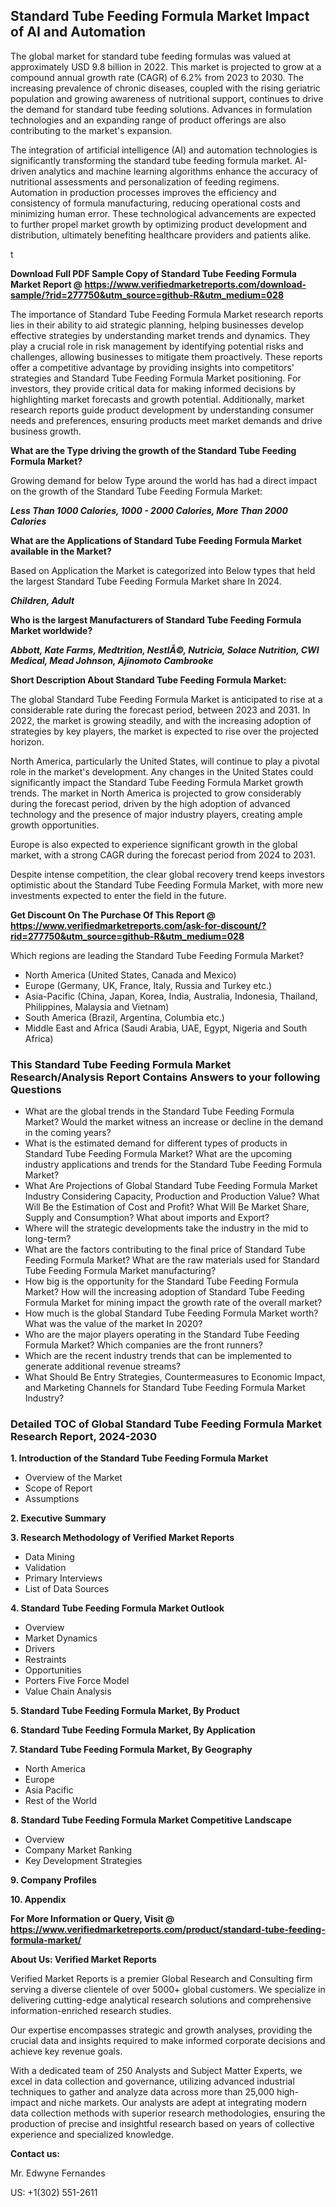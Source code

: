 <h2>Standard Tube Feeding Formula Market Impact of AI and Automation</h2><p>The global market for standard tube feeding formulas was valued at approximately USD 9.8 billion in 2022. This market is projected to grow at a compound annual growth rate (CAGR) of 6.2% from 2023 to 2030. The increasing prevalence of chronic diseases, coupled with the rising geriatric population and growing awareness of nutritional support, continues to drive the demand for standard tube feeding solutions. Advances in formulation technologies and an expanding range of product offerings are also contributing to the market's expansion.</p><p>The integration of artificial intelligence (AI) and automation technologies is significantly transforming the standard tube feeding formula market. AI-driven analytics and machine learning algorithms enhance the accuracy of nutritional assessments and personalization of feeding regimens. Automation in production processes improves the efficiency and consistency of formula manufacturing, reducing operational costs and minimizing human error. These technological advancements are expected to further propel market growth by optimizing product development and distribution, ultimately benefiting healthcare providers and patients alike.</p>t</p><p id="" class=""><strong>Download Full PDF Sample Copy of Standard Tube Feeding Formula Market Report @ <a href="https://www.verifiedmarketreports.com/download-sample/?rid=277750&utm_source=github-R&utm_medium=028" target="_blank">https://www.verifiedmarketreports.com/download-sample/?rid=277750&utm_source=github-R&utm_medium=028</a></strong></p><p>The importance of&nbsp;Standard Tube Feeding Formula Market research reports lies in their ability to aid strategic planning, helping businesses develop effective strategies by understanding market trends and dynamics. They play a crucial role in risk management by identifying potential risks and challenges, allowing businesses to mitigate them proactively. These reports offer a competitive advantage by providing insights into competitors' strategies and Standard Tube Feeding Formula Market positioning. For investors, they provide critical data for making informed decisions by highlighting market forecasts and growth potential. Additionally, market research reports guide product development by understanding consumer needs and preferences, ensuring products meet market demands and drive business growth.</p><p><strong>What are the&nbsp;Type driving the growth of the Standard Tube Feeding Formula Market?</strong></p><p id="" class="">Growing demand for below Type around the world has had a direct impact on the growth of the Standard Tube Feeding Formula Market:</p><em><strong>Less Than 1000 Calories, 1000 - 2000 Calories, More Than 2000 Calories</strong></em></p><strong>What are the&nbsp;Applications&nbsp;of Standard Tube Feeding Formula Market available in the Market?</strong></p><p id="" class="">Based on Application the Market is categorized into Below types that held the largest Standard Tube Feeding Formula Market share In 2024.</p><em><strong>Children, Adult</strong></em></p><strong>Who is the largest Manufacturers of Standard Tube Feeding Formula Market worldwide?</strong></p><p><em><strong>Abbott, Kate Farms, Medtrition, NestlÃ©, Nutricia, Solace Nutrition, CWI Medical, Mead Johnson, Ajinomoto Cambrooke</strong></em></p><p id="" class=""><strong>Short Description About Standard Tube Feeding Formula Market:</strong></p><p>The global Standard Tube Feeding Formula Market is anticipated to rise at a considerable rate during the forecast period, between 2023 and 2031. In 2022, the market is growing steadily, and with the increasing adoption of strategies by key players, the market is expected to rise over the projected horizon.</p><p>North America, particularly the United States, will continue to play a pivotal role in the market's development. Any changes in the United States could significantly impact the Standard Tube Feeding Formula Market growth trends. The market in North America is projected to grow considerably during the forecast period, driven by the high adoption of advanced technology and the presence of major industry players, creating ample growth opportunities.</p><p>Europe is also expected to experience significant growth in the global market, with a strong CAGR during the forecast period from 2024 to 2031.</p><p>Despite intense competition, the clear global recovery trend keeps investors optimistic about the Standard Tube Feeding Formula Market, with more new investments expected to enter the field in the future.</p><p id="" class=""><strong>Get Discount On The Purchase Of This Report @ <a href="https://www.verifiedmarketreports.com/ask-for-discount/?rid=277750&utm_source=github-R&utm_medium=028" target="_blank">https://www.verifiedmarketreports.com/ask-for-discount/?rid=277750&utm_source=github-R&utm_medium=028</a></strong></p>Which regions are leading the Standard Tube Feeding Formula Market?</p><ul><li>North America (United States, Canada and Mexico)</li><li>Europe (Germany, UK, France, Italy, Russia and Turkey etc.)</li><li>Asia-Pacific (China, Japan, Korea, India, Australia, Indonesia, Thailand, Philippines, Malaysia and Vietnam)</li><li>South America (Brazil, Argentina, Columbia etc.)</li><li>Middle East and Africa (Saudi Arabia, UAE, Egypt, Nigeria and South Africa)</li></ul><h3 id="" class="">This Standard Tube Feeding Formula Market Research/Analysis Report Contains Answers to your following Questions</h3><ul><li>What are the global trends in the Standard Tube Feeding Formula Market? Would the market witness an increase or decline in the demand in the coming years?</li><li>What is the estimated demand for different types of products in Standard Tube Feeding Formula Market? What are the upcoming industry applications and trends for the Standard Tube Feeding Formula Market?</li><li>What Are Projections of Global Standard Tube Feeding Formula Market Industry Considering Capacity, Production and Production Value? What Will Be the Estimation of Cost and Profit? What Will Be Market Share, Supply and Consumption? What about imports and Export?</li><li>Where will the strategic developments take the industry in the mid to long-term?</li><li>What are the factors contributing to the final price of Standard Tube Feeding Formula Market? What are the raw materials used for Standard Tube Feeding Formula Market manufacturing?</li><li>How big is the opportunity for the Standard Tube Feeding Formula Market? How will the increasing adoption of Standard Tube Feeding Formula Market for mining impact the growth rate of the overall market?</li><li>How much is the global Standard Tube Feeding Formula Market worth? What was the value of the market In 2020?</li><li>Who are the major players operating in the Standard Tube Feeding Formula Market? Which companies are the front runners?</li><li>Which are the recent industry trends that can be implemented to generate additional revenue streams?</li><li>What Should Be Entry Strategies, Countermeasures to Economic Impact, and Marketing Channels for Standard Tube Feeding Formula Market Industry?</li></ul><h3 id="" class="">Detailed TOC of Global Standard Tube Feeding Formula Market Research Report, 2024-2030</h3><p id="" class=""><strong>1. Introduction of the Standard Tube Feeding Formula Market</strong></p><ul><li>Overview of the Market</li><li>Scope of Report</li><li>Assumptions</li></ul><p id="" class=""><strong>2. Executive Summary</strong></p><p id="" class=""><strong>3. Research Methodology of Verified Market Reports</strong></p><ul><li>Data Mining</li><li>Validation</li><li>Primary Interviews</li><li>List of Data Sources</li></ul><p id="" class=""><strong>4. Standard Tube Feeding Formula Market Outlook</strong></p><ul><li>Overview</li><li>Market Dynamics</li><li>Drivers</li><li>Restraints</li><li>Opportunities</li><li>Porters Five Force Model</li><li>Value Chain Analysis</li></ul><p id="" class=""><strong>5. Standard Tube Feeding Formula Market, By Product</strong></p><p id="" class=""><strong>6. Standard Tube Feeding Formula Market, By Application</strong></p><p id="" class=""><strong>7. Standard Tube Feeding Formula Market, By Geography</strong></p><ul><li>North America</li><li>Europe</li><li>Asia Pacific</li><li>Rest of the World</li></ul><p id="" class=""><strong>8. Standard Tube Feeding Formula Market Competitive Landscape</strong></p><ul><li>Overview</li><li>Company Market Ranking</li><li>Key Development Strategies</li></ul><p id="" class=""><strong>9. Company Profiles</strong></p><p id="" class=""><strong>10. Appendix</strong></p><p id="" class=""><strong>For More Information or Query, Visit @ <a href="https://www.verifiedmarketreports.com/product/standard-tube-feeding-formula-market/" target="_blank">https://www.verifiedmarketreports.com/product/standard-tube-feeding-formula-market/</a></strong></p><p id="" class=""><strong>About Us: Verified Market Reports</strong></p><p id="" class="">Verified Market Reports is a premier Global Research and Consulting firm serving a diverse clientele of over 5000+ global customers. We specialize in delivering cutting-edge analytical research solutions and comprehensive information-enriched research studies.</p><p id="" class="">Our expertise encompasses strategic and growth analyses, providing the crucial data and insights required to make informed corporate decisions and achieve key revenue goals.</p><p id="" class="">With a dedicated team of 250 Analysts and Subject Matter Experts, we excel in data collection and governance, utilizing advanced industrial techniques to gather and analyze data across more than 25,000 high-impact and niche markets. Our analysts are adept at integrating modern data collection methods with superior research methodologies, ensuring the production of precise and insightful research based on years of collective experience and specialized knowledge.</p><p id="" class=""><strong>Contact us:</strong></p><p id="" class="">Mr. Edwyne Fernandes</p><p id="" class="">US: +1(302) 551-2611</p>